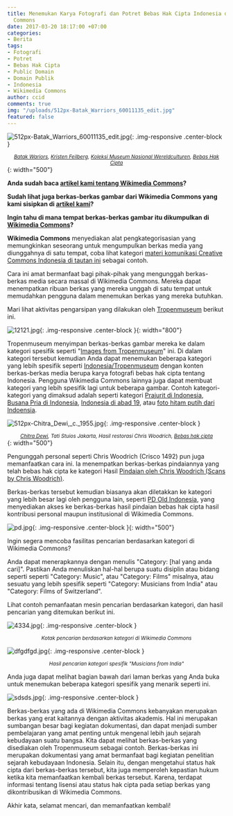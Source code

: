 ```yaml
---
title: Menemukan Karya Fotografi dan Potret Bebas Hak Cipta Indonesia di Wikimedia
  Commons
date: 2017-03-20 18:17:00 +07:00
categories:
- Berita
tags:
- Fotografi
- Potret
- Bebas Hak Cipta
- Public Domain
- Domain Publik
- Indonesia
- Wikimedia Commons
author: ccid
comments: true
img: "/uploads/512px-Batak_Warriors_60011135_edit.jpg"
featured: false
---
```


![512px-Batak_Warriors_60011135_edit.jpg](/uploads/512px-Batak_Warriors_60011135_edit.jpg){: .img-responsive .center-block }<center><small><i><a href="https://commons.wikimedia.org/wiki/File:Batak_Warriors_60011135_edit.jpg">Batak Wariors</a>, <a href="https://en.wikipedia.org/wiki/Kristen_Feilberg">Kristen Feilberg</a>, <a href="http://collectie.wereldculturen.nl/default.aspx?idx=ALL&field=*&search=60011135">Koleksi Museum Nasional Wereldculturen</a>, <a href="https://en.wikipedia.org/wiki/public_domain">Bebas Hak Cipta</a></i></small></center>{: width="500"}

**Anda sudah baca [artikel kami tentang Wikimedia Commons](http://creativecommons.or.id/2016/10/kenapa-mengunggah-karya-ke-wikimedia-commons/)?**

**Sudah lihat juga berkas-berkas gambar dari Wikimedia Commons yang kami sisipkan di [artikel kami](http://creativecommons.or.id/2016/07/habis-belum-mencari-tahu-karya-yang-telah-bebas-hak-cipta/)?**

**Ingin tahu di mana tempat berkas-berkas gambar itu dikumpulkan di [Wikimedia Commons](https://commons.wikimedia.org/wiki/Main_Page)?**

**Wikimedia Commons** menyediakan alat pengkategorisasian yang memungkinkan seseorang untuk mengumpulkan berkas media yang diunggahnya di satu tempat, coba lihat kategori [materi komunikasi Creative Commons Indonesia di tautan ini](https://commons.wikimedia.org/wiki/Category:Materi_Komunikasi_Creative_Commons_Indonesia) sebagai contoh. 

Cara ini amat bermanfaat bagi pihak-pihak yang mengunggah berkas-berkas media secara massal di Wikimedia Commons. Mereka dapat menempatkan ribuan berkas yang mereka unggah di satu tempat untuk memudahkan pengguna dalam menemukan berkas yang mereka butuhkan.

Mari lihat aktivitas pengarsipan yang dilakukan oleh [Tropenmuseum](https://tropenmuseum.nl/) berikut ini.

![12121.jpg](/uploads/12121.jpg){: .img-responsive .center-block }{: width="800"}

Tropenmuseum menyimpan berkas-berkas gambar mereka ke dalam kategori spesifik seperti "[Images from Tropenmuseum](https://commons.wikimedia.org/wiki/Category:Images_from_the_Tropenmuseum)" ini. Di dalam kategori tersebut kemudian Anda dapat menemukan beberapa kategori yang lebih spesifik seperti [Indonesia/Tropenmuseum](https://commons.wikimedia.org/wiki/Indonesia/Tropenmuseum) dengan konten berkas-berkas media berupa karya fotografi bebas hak cipta tentang Indonesia. Pengguna Wikimedia Commons lainnya juga dapat membuat kategori yang lebih spesifik lagi untuk beberapa gambar. Contoh kategori-kategori yang dimaksud adalah seperti kategori [Prajurit di Indonesia](https://commons.wikimedia.org/wiki/Category:Warriors_of_Indonesia), [Busana Pria di Indonesia](https://commons.wikimedia.org/wiki/Category:Male_clothing_of_Indonesia), [Indonesia di abad 19](https://commons.wikimedia.org/wiki/Category:Indonesia_in_the_19th_century), atau [foto hitam putih dari Indoensia](https://commons.wikimedia.org/wiki/Category:Black_and_white_photographs_of_Indonesia). 

![512px-Chitra_Dewi,_c._1955.jpg](/uploads/512px-Chitra_Dewi,_c._1955.jpg){: .img-responsive .center-block }<center><small><i><a href="https://commons.wikimedia.org/wiki/File:Chitra_Dewi,_c._1955.jpg">Chitra Dewi</a>, Tati Stuios Jakarta, Hasil restorasi Chris Woodrich, <a href="https://en.wikipedia.org/wiki/public_domain">Bebas hak cipta</a></i></small></center>{: width="500"}

Pengunggah personal seperti Chris Woodrich (Crisco 1492) pun juga memanfaatkan cara ini. Ia menempatkan berkas-berkas pindaiannya yang telah bebas hak cipta ke kategori Hasil [Pindaian oleh Chris Woodrich (Scans by Chris Woodrich)](https://commons.wikimedia.org/wiki/Category:Scans_by_Chris_Woodrich).

Berkas-berkas tersebut kemudian biasanya akan diletakkan ke kategori yang lebih besar lagi oleh pengguna lain, seperti [PD Old Indonesia](https://commons.wikimedia.org/wiki/Category:PD_Indonesia_Old), yang menyediakan akses ke berkas-berkas hasil pindaian bebas hak cipta hasil kontribusi personal maupun institusional di Wikimedia Commons.

![pd.jpg](/uploads/pd.jpg){: .img-responsive .center-block }{: width="500"}

Ingin segera mencoba fasilitas pencarian berdasarkan kategori di Wikimedia Commons?

Anda dapat menerapkannya dengan menulis "Category: [hal yang anda cari]". Pastikan Anda menuliskan hal-hal berupa suatu disiplin atau bidang seperti seperti "Category: Music", atau "Category: Films" misalnya, atau sesuatu yang lebih spesifik seperti "Category: Musicians from India" atau "Category: Films of Switzerland".

Lihat contoh pemanfaatan mesin pencarian berdasarkan kategori, dan hasil pencarian yang ditemukan berikut ini.

![4334.jpg](/uploads/4334.jpg){: .img-responsive .center-block }<center><small><i>Kotak pencarian berdasarkan kategori di Wikimedia Commons</i></small></center>

![dfgdfgd.jpg](/uploads/dfgdfgd.jpg){: .img-responsive .center-block }<center><small><i>Hasil pencarian kategori spesifik "Musicians from India"</i></small></center>

Anda juga dapat melihat bagian bawah dari laman berkas yang Anda buka untuk menemukan beberapa kategori spesifik yang menarik seperti ini.

![sdsds.jpg](/uploads/sdsds.jpg){: .img-responsive .center-block }

Berkas-berkas yang ada di Wikimedia Commons kebanyakan merupakan berkas yang erat kaitannya dengan aktivitas akademis. Hal ini merupakan sumbangan besar bagi kegiatan dokumentasi, dan dapat menjadi sumber pembelajaran yang amat penting untuk mengenal lebih jauh sejarah kebudayaan suatu bangsa. Kita dapat melihat berkas-berkas yang disediakan oleh Tropenmuseum sebagai contoh. Berkas-berkas ini merupakan dokumentasi yang amat bermanfaat bagi kegiatan penelitian sejarah kebudayaan Indonesia. Selain itu, dengan mengetahui status hak cipta dari berkas-berkas tersebut, kita juga memperoleh kepastian hukum ketika kita memanfaatkan kembali berkas tersebut. Karena, terdapat informasi tentang lisensi atau status hak cipta pada setiap berkas yang dikontribusikan di Wikimedia Commons.

Akhir kata, selamat mencari, dan memanfaatkan kembali!
